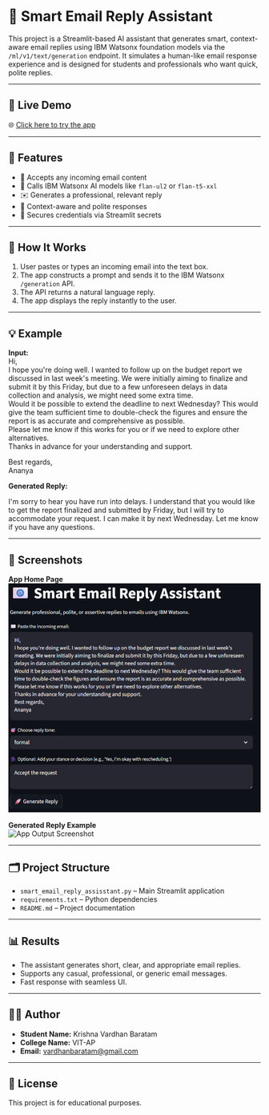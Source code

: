 # 📧 Smart Email Reply Assistant

This project is a Streamlit-based AI assistant that generates smart, context-aware email replies using IBM Watsonx foundation models via the `/ml/v1/text/generation` endpoint. It simulates a human-like email response experience and is designed for students and professionals who want quick, polite replies.

---

## 🚀 Live Demo

🌐 [Click here to try the app](https://smartemailreplygenerator.streamlit.app/)

---

## 🎯 Features

- 📝 Accepts any incoming email content  
- 🤖 Calls IBM Watsonx AI models like `flan-ul2` or `flan-t5-xxl`  
- ✉️ Generates a professional, relevant reply  
- 🧠 Context-aware and polite responses  
- 🔐 Secures credentials via Streamlit secrets  

---

## 🔧 How It Works

1. User pastes or types an incoming email into the text box.  
2. The app constructs a prompt and sends it to the IBM Watsonx `/generation` API.  
3. The API returns a natural language reply.  
4. The app displays the reply instantly to the user.

---

## 💡 Example

**Input:**  
Hi,  
I hope you're doing well. I wanted to follow up on the budget report we discussed in last week's meeting. We were initially aiming to finalize and submit it by this Friday, but due to a few unforeseen delays in data collection and analysis, we might need some extra time.  
Would it be possible to extend the deadline to next Wednesday? This would give the team sufficient time to double-check the figures and ensure the report is as accurate and comprehensive as possible.  
Please let me know if this works for you or if we need to explore other alternatives.  
Thanks in advance for your understanding and support.  

Best regards,  
Ananya

**Generated Reply:**  

I'm sorry to hear you have run into delays. I understand that you would like to get the report finalized and submitted by Friday, but I will try to accommodate your request. I can make it by next Wednesday. Let me know if you have any questions.

---

## 📸 Screenshots

**App Home Page**  
![App Input Screenshot](https://github.com/Krishna1838/Smart-Email-Reply-Generator/blob/main/INPUT.png?raw=true)

**Generated Reply Example**  
![App Output Screenshot](https://github.com/Krishna1838/smart-email-reply-assisstant/blob/main/OUTPUT.png?raw=true)

---

## 🗂 Project Structure

- `smart_email_reply_assisstant.py` – Main Streamlit application  
- `requirements.txt` – Python dependencies  
- `README.md` – Project documentation  

---

## 📊 Results

- The assistant generates short, clear, and appropriate email replies.  
- Supports any casual, professional, or generic email messages.  
- Fast response with seamless UI.

---

## 👨‍💻 Author

- **Student Name:** Krishna Vardhan Baratam  
- **College Name:** VIT-AP  
- **Email:** vardhanbaratam@gmail.com  

---

## 📄 License

This project is for educational purposes.


